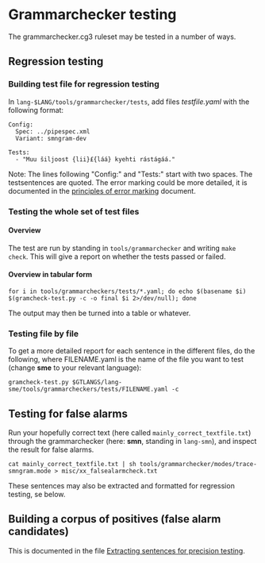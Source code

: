 # Grammarchecker testing

The grammarchecker.cg3 ruleset may be tested in a number of ways.

## Regression testing

### Building test file for regression testing

In `lang-$LANG/tools/grammarchecker/tests`, add files _testfile.yaml_ with the following format:

```
Config:
  Spec: ../pipespec.xml
  Variant: smngram-dev

Tests:
  - "Muu šiljoost {lii}£{láá} kyehti rástágáá."
```

Note: The lines following "Config:" and "Tests:" start with two spaces. The testsentences are quoted. The error marking could be more detailed, it is documented in the [principles of error marking](../spelling/testdoc/error-markup.html) document.

### Testing the whole set of test files

#### Overview

The test are run by standing in `tools/grammarchecker` and writing `make check`. This will give a report on whether the tests passed or failed.

#### Overview in tabular form

```
for i in tools/grammarcheckers/tests/*.yaml; do echo $(basename $i) $(gramcheck-test.py -c -o final $i 2>/dev/null); done
```

The output may then be turned into a table or whatever.

### Testing file by file

To get a more detailed report for each sentence in the different files, do the following, where FILENAME.yaml is the name of the file you want to test (change **sme** to your relevant language):

```
gramcheck-test.py $GTLANGS/lang-sme/tools/grammarcheckers/tests/FILENAME.yaml -c
```

## Testing for false alarms

Run your hopefully correct text (here called `mainly_correct_textfile.txt`) through the grammarchecker (here: **smn**, standing in `lang-smn`), and inspect the result for false alarms.

```
cat mainly_correct_textfile.txt | sh tools/grammarchecker/modes/trace-smngram.mode > misc/xx_falsealarmcheck.txt
```

These sentences may also be extracted and formatted for regression testing, se below.

## Building a corpus of positives (false alarm candidates)

This is documented in the file [Extracting sentences for precision testing](../extracting-precision-sentences.md).
